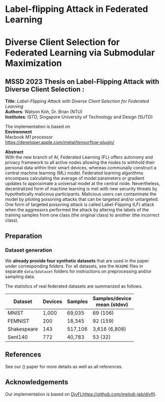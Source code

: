 # Label-flipping Attack in Federated Learning
# Diverse Client Selection for Federated Learning via Submodular Maximization

## MSSD 2023 Thesis on Label-Flipping Attack with Diverse Client Selection :

<b>Title</b>: <i>Label-Flipping Attack with Diverse Client Selection for Federated Learning</i>\
<b>Authors</b>: Watson Koh, Dr. Brian (NTU)\
<b>Institutes</b>: ISTD, Singapore University of Technology and Design (SUTD)

The implementation is based on\
<b>Environment</b>\
Macbook M1 processor\
https://developer.apple.com/metal/tensorflow-plugin/

<b>Abstract</b>\
With the new branch of AI, Federated Learning (FL) offers autonomy and privacy framework to all active nodes allowing the nodes to withhold their personal data within their smart devices, whereas communally construct a central machine learning (ML) model. Federated learning algorithms encompass calculating the average of model parameters or gradient updates to approximate a universal model at the central node. Nevertheless, decentralized form of machine learning is met with new security threats by hypothetically malicious participants. Malicious users can contaminate the model by piloting poisoning attacks that can be targeted and/or untargeted. One form of targeted poisoning attack is called Label-Flipping (LF) attack when the aggressors performed the attack by altering the labels of the training samples from one class (the original class) to another (the incorrect class). 

## Preparation

### Dataset generation

We **already provide four synthetic datasets** that are used in the paper under corresponding folders. For all datasets, see the `README` files in separate `data/$dataset` folders for instructions on preprocessing and/or sampling data.

The statistics of real federated datasets are summarized as follows.

<center>

| Dataset       | Devices         | Samples|Samples/device <br> mean (stdev) |
| ------------- |-------------| -----| ---|
| MNIST      | 1,000 | 69,035 | 69 (106)| 
| FEMNIST     | 200      |   18,345 | 92 (159)|
| Shakespeare | 143    |    517,106 | 3,616 (6,808)|
| Sent140| 772      |    40,783 | 53 (32)|

</center>

## References
See our () paper for more details as well as all references.

## Acknowledgements
Our implementation is based on [DivFL](https://github.com/melodi-lab/divfl)https://github.com/melodi-lab/divfl).
